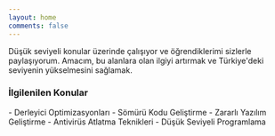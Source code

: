 ```yaml
---
layout: home
comments: false
---
```


Düşük seviyeli konular üzerinde çalışıyor ve öğrendiklerimi sizlerle paylaşıyorum. 
Amacım, bu alanlara olan ilgiyi artırmak ve Türkiye'deki seviyenin yükselmesini sağlamak.

<h3 class="page__title">İlgilenilen Konular</h3>
- Derleyici Optimizasyonları
- Sömürü Kodu Geliştirme
- Zararlı Yazılım Geliştirme
- Antivirüs Atlatma Teknikleri
- Düşük Seviyeli Programlama

